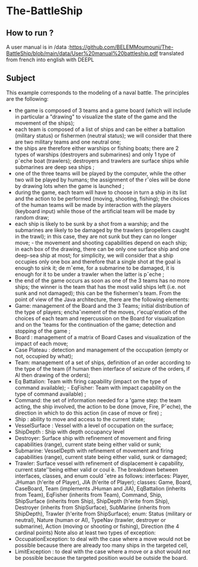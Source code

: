 # The-BattleShip

## How to run ?
A user manual is in /data :https://github.com/BELEMMoumouni/The-BattleShip/blob/main/data/User%20manual%20battleship.pdf translated from french into english with DEEPL

## Subject






This example corresponds to the modeling of a naval battle. The principles are the following:
 - the game is composed of 3 teams and a game board (which will include in particular a "drawing" to visualize the state of the game and the movement of the ships); 
- each team is composed of a list of ships and can be either a battalion (military status) or fishermen (neutral status); we will consider that there are two military teams and one neutral one;
 - the ships are therefore either warships or fishing boats; there are 2 types of warships (destroyers and submarines) and only 1 type of pˆeche boat (trawlers); destroyers and trawlers are surface ships while submarines are deep sea ships ;
 - one of the three teams will be played by the computer, while the other two will be played by humans; the assignment of the rˆoles will be done by drawing lots when the game is launched ;
 - during the game, each team will have to choose in turn a ship in its list and the action to be performed (moving, shooting, fishing); the choices of the human teams will be made by interaction with the players (keyboard input) while those of the artificial team will be made by random draw; 
- each ship is likely to be sunk by a shot from a warship; and the submarines are likely to be damaged by the trawlers (propellers caught in the trawl); in this case, they are not sunk but they can no longer move; - the movement and shooting capabilities depend on each ship; in each box of the drawing, there can be only one surface ship and one deep-sea ship at most; for simplicity, we will consider that a ship occupies only one box and therefore that a single shot at the goal is enough to sink it; de mˆeme, for a submarine to be damaged, it is enough for it to be under a trawler when the latter is pˆeche ; 
- the end of the game occurs as soon as one of the 3 teams has no more ships; the winner is the team that has the most valid ships left (i.e. not sunk and not damaged); this can be the fishermen's team. From the point of view of the Java architecture, there are the following elements: 
- Game: management of the Board and the 3 Teams; initial distribution of the type of players; enchaˆınement of the moves, r'ecup'eration of the choices of each team and repercussion on the Board for visualization and on the 'teams for the continuation of the game; detection and stopping of the game ; 
- Board : management of a matrix of Board Cases and visualization of the impact of each move;
 - Case Plateau : detection and management of the occupation (empty or not, occupied by what); 
- Team: management of a set of ships, definition of an order according to the type of the team (if human then interface of seizure of the orders, if AI then drawing of the orders);
 - Eq Battalion: Team with firing capability (impact on the type of command available); - EqFisher: Team with impact capability on the type of command available) ;
 - Command: the set of information needed for a 'game step: the team acting, the ship involved, the action to be done (move, Fire, Pˆeche), the direction in which to do this action (in case of move or fire) ;
 - Ship : ability to move and access to the current state; 
- VesselSurface : Vessel with a level of occupation on the surface;
 - ShipDepth : Ship with depth occupancy level 
- Destroyer: Surface ship with refinement of movement and firing capabilities (range), current state being either valid or sunk;
 - Submarine: VesselDepth with refinement of movement and firing capabilities (range), current state being either valid, sunk or damaged; 
- Trawler: Surface vessel with refinement of displacement ́e capability, current state''being either valid or coul ́e. The breakdown between interfaces, classes, and enum could ˆetre as follows: interfaces: Player, JHuman (h'erite of Player), JIA (h'erite of Player); classes: Game, Board, CaseBoard, Team (implements JHuman and JIA), EqBattalion (inherits from Team), EqFisher (inherits from Team), Command, Ship, ShipSurface (inherits from Ship), ShipDepth (h'erite from Ship), Destroyer (inherits from ShipSurface), SubMarine (inherits from ShipDepth), Trawler (h'erite from ShipSurface);
 enum: Status (military or neutral), Nature (human or AI), TypeNav (trawler, destroyer or submarine), Action (moving or shooting or fishing), Direction (the 4 cardinal points) Note also at least two types of exception: 
- OccupationException: to deal with the case where a move would not be possible because there are already too many ships in the targeted cell, 
- LimitException : to deal with the case where a move or a shot would not be possible because the targeted position would be outside the board.

